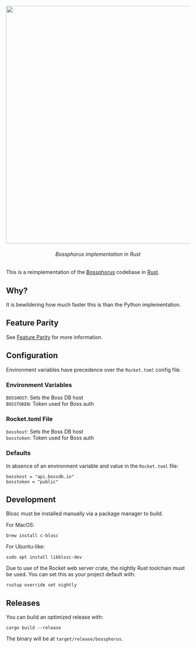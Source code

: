 <p align=center><img align=center src='https://user-images.githubusercontent.com/693511/77836507-0fc11300-712d-11ea-83a4-0c14b674378e.png' width=650 /></p>
<h6 align=center>Bossphorus implementation in Rust</h6>

This is a reimplementation of the [Bossphorus](https://github.com/aplbrain/bossphorus) codebase in [Rust](https://www.rust-lang.org/).


## Why?

It is bewildering how much faster this is than the Python implementation.


## Feature Parity

See [Feature Parity](docs/Features.md) for more information.

## Configuration

Environment variables have precedence over the `Rocket.toml` config file.

### Environment Variables

`BOSSHOST`: Sets the Boss DB host  
`BOSSTOKEN`: Token used for Boss auth


### Rocket.toml File

`bosshost`: Sets the Boss DB host  
`bosstoken`: Token used for Boss auth


### Defaults

In absence of an environment variable and value in the `Rocket.toml` file:

```
bosshost = "api.bossdb.io"
bosstoken = "public"
```


## Development

Blosc must be installed manually via a package manager to build.

For MacOS:

```shell
brew install c-blosc
```

For Ubuntu-like:

```shell
sudo apt install libblosc-dev
```


Due to use of the Rocket web server crate, the nightly Rust toolchain must be used. You can set this as your project default with:

```shell
rustup override set nightly
```

## Releases

You can build an optimized release with:

```shell
cargo build --release
```

The binary will be at `target/release/bossphorus`.

